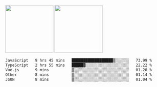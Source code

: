 <img src="https://github-readme-stats.vercel.app/api?username=Dream4ever&count_private=true&show_icons=true&theme=tokyonight" height="150" /> <img src="https://github-readme-stats.vercel.app/api/top-langs/?username=Dream4ever&count_private=true&show_icons=true&theme=tokyonight&langs_count=5&layout=compact" height="150" />

<!--START_SECTION:waka-->

```txt
JavaScript   9 hrs 45 mins   ██████████████████▒░░░░░░   73.99 %
TypeScript   2 hrs 55 mins   █████▓░░░░░░░░░░░░░░░░░░░   22.22 %
Vue.js       9 mins          ▒░░░░░░░░░░░░░░░░░░░░░░░░   01.20 %
Other        8 mins          ▒░░░░░░░░░░░░░░░░░░░░░░░░   01.14 %
JSON         8 mins          ▒░░░░░░░░░░░░░░░░░░░░░░░░   01.04 %
```

<!--END_SECTION:waka-->
